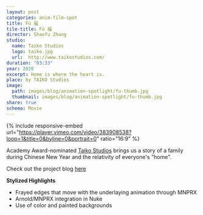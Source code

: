 ```yaml
---
layout: post
categories: anim-film-spot
title: Fú 福
tile-title: Fú 福
director: Shaofu Zhang
studio:
  name: Taiko Studios
  logo: taiko.jpg
  url:  http://www.taikostudios.com/
duration: "03:33"
year: 2020
excerpt: Home is where the heart is.
place: by TAIKO Studios
image:
  path: images/blog/animation-spotlight/fu-thumb.jpg
  thumbnail: images/blog/animation-spotlight/fu-thumb.jpg
share: true
schema: Movie
---
```


{% include responsive-embed url="https://player.vimeo.com/video/383908538?loop=1&title=0&byline=0&portrait=0" ratio="16:9" %}

Academy Award-nominated [Taiko Studios](http://www.taikostudios.com/) brings us a story of a family during Chinese New Year and the relativity of everyone's "home".

Check out the project blog [here](http://www.taikostudios.com/fuacute-airbnb.html)

**Stylized Highlights**
* Frayed edges that move with the underlaying animation through MNPRX
* Arnold/MNPRX integration in Nuke
* Use of color and painted backgrounds
